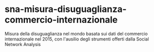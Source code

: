 # sna-misura-disuguaglianza-commercio-internazionale
Misura della disuguaglianza nel mondo basata sui dati del commercio internazionale nel 2015, con l'ausilio degli strumenti offerti dalla Social Network Analysis

